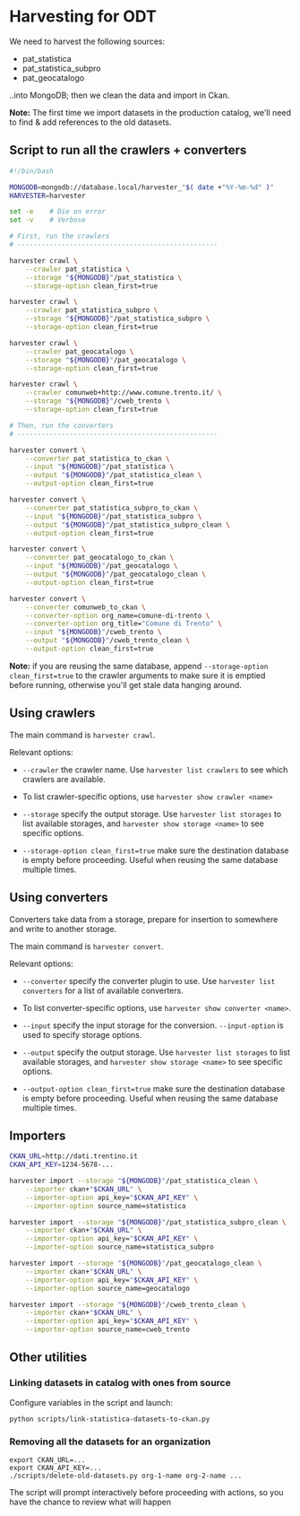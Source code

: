 # Harvesting for ODT

We need to harvest the following sources:

- pat_statistica
- pat_statistica_subpro
- pat_geocatalogo

..into MongoDB; then we clean the data and import in Ckan.

**Note:** The first time we import datasets in the production
catalog, we'll need to find & add references to the old datasets.


## Script to run all the crawlers + converters

```bash
#!/bin/bash

MONGODB=mongodb://database.local/harvester_"$( date +"%Y-%m-%d" )"
HARVESTER=harvester

set -e    # Die on error
set -v    # Verbose

# First, run the crawlers
# --------------------------------------------------

harvester crawl \
    --crawler pat_statistica \
    --storage "${MONGODB}"/pat_statistica \
    --storage-option clean_first=true

harvester crawl \
    --crawler pat_statistica_subpro \
    --storage "${MONGODB}"/pat_statistica_subpro \
    --storage-option clean_first=true

harvester crawl \
    --crawler pat_geocatalogo \
    --storage "${MONGODB}"/pat_geocatalogo \
    --storage-option clean_first=true

harvester crawl \
    --crawler comunweb+http://www.comune.trento.it/ \
    --storage "${MONGODB}"/cweb_trento \
    --storage-option clean_first=true

# Then, run the converters
# --------------------------------------------------

harvester convert \
    --converter pat_statistica_to_ckan \
    --input "${MONGODB}"/pat_statistica \
    --output "${MONGODB}"/pat_statistica_clean \
    --output-option clean_first=true

harvester convert \
    --converter pat_statistica_subpro_to_ckan \
    --input "${MONGODB}"/pat_statistica_subpro \
    --output "${MONGODB}"/pat_statistica_subpro_clean \
    --output-option clean_first=true

harvester convert \
    --converter pat_geocatalogo_to_ckan \
    --input "${MONGODB}"/pat_geocatalogo \
    --output "${MONGODB}"/pat_geocatalogo_clean \
    --output-option clean_first=true

harvester convert \
    --converter comunweb_to_ckan \
    --converter-option org_name=comune-di-trento \
    --converter-option org_title="Comune di Trento" \
    --input "${MONGODB}"/cweb_trento \
    --output "${MONGODB}"/cweb_trento_clean \
    --output-option clean_first=true
```

**Note:** if you are reusing the same database, append
  ``--storage-option clean_first=true`` to the crawler arguments to
  make sure it is emptied before running, otherwise you'll get stale
  data hanging around.


## Using crawlers

The main command is ``harvester crawl``.

Relevant options:

- ``--crawler`` the crawler name. Use ``harvester list crawlers`` to
  see which crawlers are available.

- To list crawler-specific options, use ``harvester show crawler <name>``

- ``--storage`` specify the output storage. Use ``harvester list
  storages`` to list available storages, and ``harvester show storage
  <name>`` to see specific options.

- ``--storage-option clean_first=true`` make sure the destination
  database is empty before proceeding. Useful when reusing the same
  database multiple times.


## Using converters

Converters take data from a storage, prepare for insertion to
somewhere and write to another storage.

The main command is ``harvester convert``.

Relevant options:

- ``--converter`` specify the converter plugin to use. Use ``harvester
  list converters`` for a list of available converters.

- To list converter-specific options, use ``harvester show converter <name>``.

- ``--input`` specify the input storage for the
  conversion. ``--input-option`` is used to specify storage options.

- ``--output`` specify the output storage. Use ``harvester list
  storages`` to list available storages, and ``harvester show storage
  <name>`` to see specific options.

- ``--output-option clean_first=true`` make sure the destination
  database is empty before proceeding. Useful when reusing the same
  database multiple times.


## Importers

```bash
CKAN_URL=http://dati.trentino.it
CKAN_API_KEY=1234-5678-...

harvester import --storage "${MONGODB}"/pat_statistica_clean \
    --importer ckan+"$CKAN_URL" \
    --importer-option api_key="$CKAN_API_KEY" \
    --importer-option source_name=statistica

harvester import --storage "${MONGODB}"/pat_statistica_subpro_clean \
    --importer ckan+"$CKAN_URL" \
    --importer-option api_key="$CKAN_API_KEY" \
    --importer-option source_name=statistica_subpro

harvester import --storage "${MONGODB}"/pat_geocatalogo_clean \
    --importer ckan+"$CKAN_URL" \
    --importer-option api_key="$CKAN_API_KEY" \
    --importer-option source_name=geocatalogo

harvester import --storage "${MONGODB}"/cweb_trento_clean \
    --importer ckan+"$CKAN_URL" \
    --importer-option api_key="$CKAN_API_KEY" \
    --importer-option source_name=cweb_trento
```


## Other utilities


### Linking datasets in catalog with ones from source

Configure variables in the script and launch:

```
python scripts/link-statistica-datasets-to-ckan.py
```

### Removing all the datasets for an organization

```
export CKAN_URL=...
export CKAN_API_KEY=...
./scripts/delete-old-datasets.py org-1-name org-2-name ...
```

The script will prompt interactively before proceeding with actions,
so you have the chance to review what will happen
